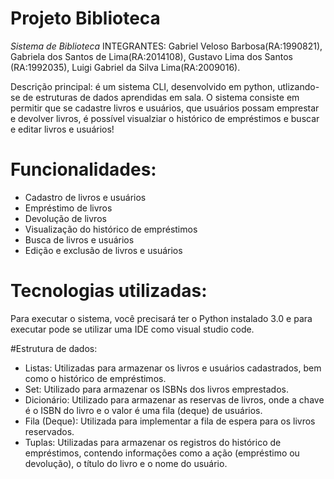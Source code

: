 # Projeto Biblioteca

*Sistema de Biblioteca*
INTEGRANTES: Gabriel Veloso Barbosa(RA:1990821), Gabriela dos Santos de Lima(RA:2014108), Gustavo Lima dos Santos (RA:1992035), Luigi Gabriel da Silva Lima(RA:2009016).

Descrição principal: é um sistema CLI, desenvolvido em python, utlizando-se de estruturas de dados aprendidas em sala. O sistema consiste em permitir que se cadastre livros e usuários, que usuários possam emprestar e devolver livros, é possível visualziar o histórico de empréstimos e buscar e editar livros e usuários!

# Funcionalidades:
- Cadastro de livros e usuários
- Empréstimo de livros
- Devolução de livros
- Visualização do histórico de empréstimos
- Busca de livros e usuários
- Edição e exclusão de livros e usuários

# Tecnologias utilizadas:
Para executar o sistema, você precisará ter o Python instalado 3.0 e para executar pode se utilizar uma IDE como visual studio code.

#Estrutura de dados:
- Listas: Utilizadas para armazenar os livros e usuários cadastrados, bem como o histórico de empréstimos.
- Set: Utilizado para armazenar os ISBNs dos livros emprestados.
- Dicionário: Utilizado para armazenar as reservas de livros, onde a chave é o ISBN do livro e o valor é uma fila (deque) de usuários.
- Fila (Deque): Utilizada para implementar a fila de espera para os livros reservados.
- Tuplas: Utilizadas para armazenar os registros do histórico de empréstimos, contendo informações como a ação (empréstimo ou devolução), o título do livro e o nome do usuário.


